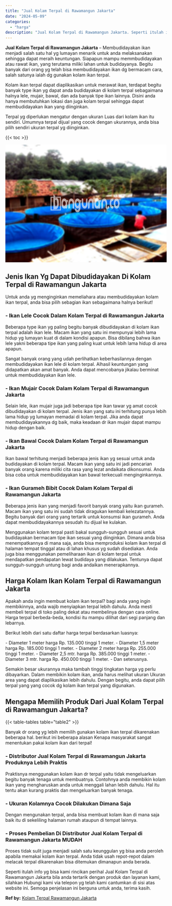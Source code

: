 ```yaml
---
title: "Jual Kolam Terpal di Rawamangun Jakarta"
date: "2024-05-09"
categories: 
  - "harga"
description: "Jual Kolam Terpal di Rawamangun Jakarta. Seperti itulah info yg bisa kami rincikan perihal Jual Kolam Terpal di Rawamangun Jakarta bila anda tertarik dengan..."
---
```


**Jual Kolam Terpal di Rawamangun Jakarta** – Membudidayakan ikan menjadi salah satu hal yg lumayan menarik untuk anda melaksanakan sehingga dapat meraih keuntungan. Siapapun mampu memmbudidayakan atau rawat ikan, yang terutama miliki lahan untuk budidayanya. Begitu banyak dari orang yg telah bisa membudidayakan ikan dg bermacam cara, salah satunya ialah dg gunakan kolam ikan terpal.

Kolam ikan terpal dapat diaplikasikan untuk merawat ikan, terdapat begitu banyak type ikan yg dapat anda budidayakan di kolam terpal sebagaimana halnya lele, mujair, bawal, dan ada banyak tipe ikan lainnya. Disini anda hanya membutuhkan lokasi dan juga kolam terpal sehingga dapat membudidayakan ikan yang diinginkan.

Terpal yg diperlukan mengatur dengan ukuran Luas dari kolam ikan itu sendiri. Umumnya terpal dijual yang cocok dengan ukurannya, anda bisa pilih sendiri ukuran terpal yg diinginkan.

{{< toc >}}

![Jual Kolam Terpal di Rawamangun Jakarta](/images/jual-kolam-terpal-37.png)

## Jenis Ikan Yg Dapat Dibudidayakan Di Kolam Terpal di Rawamangun Jakarta

Untuk anda yg menginginkan memeliahara atau membudidayakan kolam ikan terpal, anda bisa pilih sebagian ikan sebagaimana halnya berikut!

### \- Ikan Lele Cocok Dalam Kolam Terpal di Rawamangun Jakarta

Beberapa type ikan yg paling begitu banyak dibudidayakan di kolam ikan terpal adalah ikan lele. Macam ikan yang satu ini mempunyai lebih lama hidup yg lumayan kuat di dalam kondisi apapun. Bisa dibilang bahwa ikan lele yakni beberapa tipe ikan yang paling kuat untuk lebih lama hidup di area apapun.

Sangat banyak orang yang udah perlihatkan keberhasilannya dengan membudidayakan ikan lele di kolam terpal. Alhasil keuntungan yang didapatkan akan amat banyak. Anda dapat mencobanya jikalau berminat untuk membudidayakan ikan lele.

### \- Ikan Mujair Cocok Dalam Kolam Terpal di Rawamangun Jakarta

Selain lele, ikan mujair juga jadi beberapa tipe ikan tawar yg amat cocok dibudidayakan di kolam terpal. Jenis ikan yang satu ini terhitung punya lebih lama hidup yg lumayan memadai di kolam terpal. Jika anda dapat membudidayakannya dg baik, maka keadaan dr ikan mujair dapat mampu hidup dengan baik.

### \- Ikan Bawal Cocok Dalam Kolam Terpal di Rawamangun Jakarta

Ikan bawal terhitung menjadi beberapa jenis ikan yg sesuai untuk anda budidayakan di kolam terpal. Macam ikan yang satu ini jadi pencarian banyak orang karena miliki cita rasa yang lezat andaikata dikonsumsi. Anda bisa coba untuk membudidayakan kan bawal terkecuali menginginkannya.

### \- Ikan Gurameh Bibit Cocok Dalam Kolam Terpal di Rawamangun Jakarta

Beberapa jenis ikan yang menjadi favorit banyak orang yaitu ikan gurameh. Macam ikan yang satu ini sudah tidak diragukan kembali kelezatannya. Begitu banyak dari orang yang tertarik untuk konsumsi ikan gurameh. Anda dapat membudidayakannya sesudah itu dijual ke kulakan.

Menggunakan kolam terpal pasti bakal sungguh-sungguh sesuai untuk budidayakan bermacam tipe ikan sesuai yang diinginkan. Dimana anda bisa menempatkannya di mana saja, anda bisa memproduksi kolam ikan terpal di halaman tempat tinggal atau di lahan khusus yg sudah disediakan. Anda juga bisa menggunakan pemeliharaan ikan di kolam terpal untuk mendapatkan pendapatan lewat budidaya yang dilakukan. Tentunya dapat sungguh-sungguh untung bagi anda andaikan menerapkannya.

## Harga Kolam Ikan Kolam Terpal di Rawamangun Jakarta

Apakah anda ingin membuat kolam ikan terpal? bagi anda yang ingin membikinnya, anda wajib menyiapkan terpal lebih dahulu. Anda mesti membeli terpal di toko paling dekat atau membelinya dengan cara online. Harga terpal berbeda-beda, kondisi itu mampu dilihat dari segi panjang dan lebarnya.

Berikut lebih dari satu daftar harga terpal berdasarkan luasnya:

\- Diameter 1 meter harga Rp. 135.000 tinggi 1 meter. - Diameter 1,5 meter harga Rp. 185.000 tinggi 1 meter. - Diameter 2 meter harga Rp. 255.000 tinggi 1 meter. - Diameter 2,5 mtr. harga Rp. 385.000 tinggi 1 meter. - Diameter 3 mtr. harga Rp. 450.000 tinggi 1 meter. - Dan seterusnya.

Semakin besar ukurannya maka tambah tinggi tingkatan harga yg perlu dibayarkan. Dalam membikin kolam ikan, anda harus melihat ukuran Ukuran area yang dapat diaplikasikan lebih dahulu. Dengan begitu, anda dapat pilih terpal yang yang cocok dg kolam ikan terpal yang digunakan.

## Mengapa Memilih Produk Dari Jual Kolam Terpal di Rawamangun Jakarta?

{{< table-tables table="table2" >}}

Banyak dr orang yg lebih memilih gunakan kolam ikan terpal dikarenakan beberapa hal. berikut ini beberapa alasan Kenapa masyarakat sangat menentukan pakai kolam ikan dari terpal!

### \- Distributor Jual Kolam Terpal di Rawamangun Jakarta Produknya Lebih Praktis

Praktisnya menggunakan kolam ikan dr terpal yaitu tidak mengeluarkan begitu banyak tenaga untuk membuatnya. Contohnya anda membikin kolam ikan yang mengharuskan anda untuk menggali lahan lebih dahulu. Hal itu tentu akan kurang praktis dan mengeluarkan banyak tenaga.

### \- Ukuran Kolamnya Cocok Dilakukan Dimana Saja

Dengan mengunakan terpal, anda bisa membuat kolam ikan di mana saja baik itu di sekeliling halaman rumah ataupun di tempat lainnya.

### \- Proses Pembelian Di Distributor Jual Kolam Terpal di Rawamangun Jakarta MUDAH

Proses tidak sulit juga menjadi salah satu keunggulan yg bisa anda peroleh apabila memakai kolam ikan terpal. Anda tidak usah repot-repot dalam melacak terpal dikarenakan bisa ditemukan dimanapun anda berada.

Seperti itulah info yg bisa kami rincikan perihal Jual Kolam Terpal di Rawamangun Jakarta bila anda tertarik dengan produk dan layanan kami, silahkan Hubungi kami via telepon yg telah kami cantumkan di sisi atas website ini. Semoga penjelasan ini berguna untuk anda, terima kasih.

**Ref by:** [Kolam Terpal Rawamangun Jakarta](https://id.wikipedia.org/wiki/Kolam)
